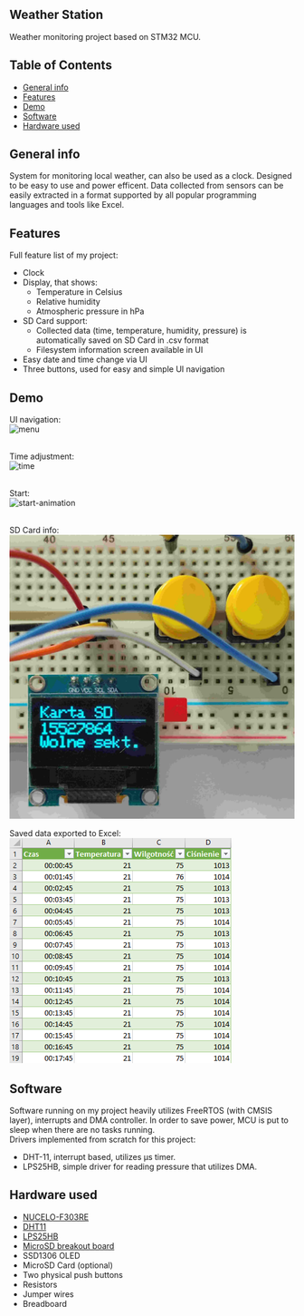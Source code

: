 ## Weather Station
Weather monitoring project based on STM32 MCU.

## Table of Contents
- [General info](#general-info)
- [Features](#features)
- [Demo](#demo)
- [Software](#software)
- [Hardware used](#hardware-used)

## General info
System for monitoring local weather, can also be used as a clock. Designed to be easy to use and power efficent. Data collected from sensors can be easily extracted in a format supported by all popular programming languages and tools like Excel.

## Features
Full feature list of my project:
* Clock
* Display, that shows:
    * Temperature in Celsius
    * Relative humidity
    * Atmospheric pressure in hPa
* SD Card support:
    * Collected data (time, temperature, humidity, pressure) is automatically saved on SD Card in .csv format
    * Filesystem information screen available in UI
* Easy date and time change via UI
* Three buttons, used for easy and simple UI navigation

## Demo
UI navigation:<br>
![menu](./img/menu.gif)

<br>Time adjustment:<br>
![time](./img/date_time.gif)

<br>Start:<br>
![start-animation](./img/start.gif)

<br>SD Card info:
![sdcard-info](./img/sd2.jpg)

Saved data exported to Excel:<br>
![data-in-excel](./img/excel.png)

## Software
Software running on my project heavily utilizes FreeRTOS (with CMSIS layer), interrupts and DMA controller. In order to save power, MCU is put to sleep when there are no tasks running.<br>
Drivers implemented from scratch for this project:
* DHT-11, interrupt based, utilizes µs timer.
* LPS25HB, simple driver for reading pressure that utilizes DMA. 

## Hardware used
* [NUCELO-F303RE](https://www.st.com/en/evaluation-tools/nucleo-f303re.html)
* [DHT11](https://www.adafruit.com/product/386)
* [LPS25HB](https://www.st.com/en/mems-and-sensors/lps25hb.html)
* [MicroSD breakout board](https://www.adafruit.com/product/254)
* SSD1306 OLED
* MicroSD Card (optional)
* Two physical push buttons
* Resistors
* Jumper wires
* Breadboard